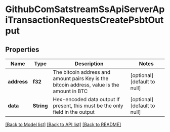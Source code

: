 # GithubComSatstreamSsApiServerApiTransactionRequestsCreatePsbtOutput

## Properties
Name | Type | Description | Notes
------------ | ------------- | ------------- | -------------
**address** | **f32** | The bitcoin address and amount pairs Key is the bitcoin address, value is the amount in BTC | [optional] [default to null]
**data** | **String** | Hex-encoded data output If present, this must be the only field in the output | [optional] [default to null]

[[Back to Model list]](../README.md#documentation-for-models) [[Back to API list]](../README.md#documentation-for-api-endpoints) [[Back to README]](../README.md)


